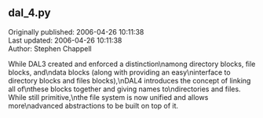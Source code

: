 ## dal_4.py  
Originally published: 2006-04-26 10:11:38  
Last updated: 2006-04-26 10:11:38  
Author: Stephen Chappell  
  
While DAL3 created and enforced a distinction\namong directory blocks, file blocks, and\ndata blocks (along with providing an easy\ninterface to directory blocks and files blocks),\nDAL4 introduces the concept of linking all of\nthese blocks together and giving names to\ndirectories and files. While still primitive,\nthe file system is now unified and allows more\nadvanced abstractions to be built on top of it.